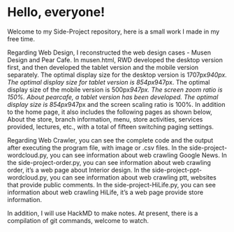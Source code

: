 # Hello, everyone!
  Welcome to my Side-Project repository, here is a small work I made in my free time.

  Regarding Web Design, I reconstructed the web design cases - Musen Design and Pear Cafe.
  In musen.html, RWD developed the desktop version first, and then developed the tablet version and the mobile version separately. The optimal display size for the desktop version is 1707px*940px. The optimal display size for tablet version is 854px*947px. The optimal display size of the mobile version is 500px*947px. The screen zoom ratio is 150%.
  About pearcafe, a tablet version has been developed. The optimal display size is 854px*947px and the screen scaling ratio is 100%. In addition to the home page, it also includes the following pages as shown below, About the store, branch information, menu, store activities, services provided, lectures, etc., with a total of fifteen switching paging settings.

  Regarding Web Crawler, you can see the complete code and the output after executing the program file, with image or .csv files.
  In the side-project-wordcloud.py, you can see information about web crawling Google News.
  In the side-project-order.py, you can see information about web crawling order, it’s a web page about Interior design.
  In the side-project-ppt-wordcloud.py, you can see information about web crawling ptt, websites that provide public comments.
  In the side-project-HiLife.py, you can see information about web crawling HiLife, it’s a web page provide store information.

  In addition, I will use HackMD to make notes. At present, there is a compilation of git commands, welcome to watch.

